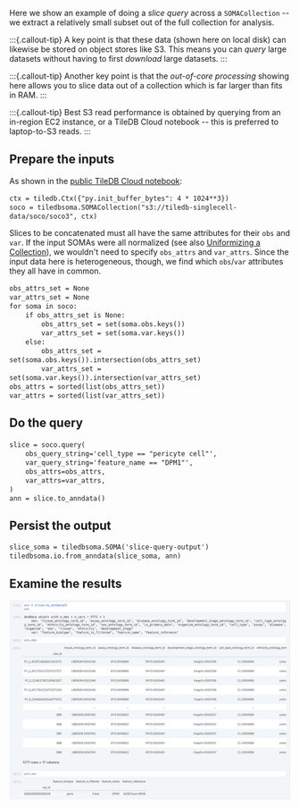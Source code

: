 Here we show an example of doing a _slice query_ across a `SOMACollection` -- we extract a
relatively small subset out of the full collection for analysis.

:::{.callout-tip}
A key point is that these data (shown here on local disk) can likewise be stored on object stores
like S3.  This means you can _query_ large datasets without having to first _download_ large
datasets.
:::

:::{.callout-tip}
Another key point is that the _out-of-core processing_ showing here allows you to slice data out of
a collection which is far larger than fits in RAM.
:::

:::{.callout-tip}
Best S3 read performance is obtained by querying from an in-region EC2 instance, or a TileDB Cloud
notebook -- this is preferred to laptop-to-S3 reads.
:::

## Prepare the inputs

As shown in the [public TileDB Cloud notebook](https://cloud.tiledb.com/notebooks/details/johnkerl-tiledb/33c4fe81-d15f-43cd-a588-5c277cf70cb6/preview):

```
ctx = tiledb.Ctx({"py.init_buffer_bytes": 4 * 1024**3})
soco = tiledbsoma.SOMACollection("s3://tiledb-singlecell-data/soco/soco3", ctx)
```

Slices to be concatenated must all have the same attributes for their `obs` and `var`. If the input SOMAs were all normalized (see also [Uniformizing a Collection](uniform-collection.md)), we wouldn't need to specify `obs_attrs` and `var_attrs`. Since the input data here is heterogeneous, though, we find which `obs`/`var` attributes they all have in common.

```
obs_attrs_set = None
var_attrs_set = None
for soma in soco:
    if obs_attrs_set is None:
        obs_attrs_set = set(soma.obs.keys())
        var_attrs_set = set(soma.var.keys())
    else:
        obs_attrs_set = set(soma.obs.keys()).intersection(obs_attrs_set)
        var_attrs_set = set(soma.var.keys()).intersection(var_attrs_set)
obs_attrs = sorted(list(obs_attrs_set))
var_attrs = sorted(list(var_attrs_set))
```

## Do the query

```
slice = soco.query(
    obs_query_string='cell_type == "pericyte cell"',
    var_query_string='feature_name == "DPM1"',
    obs_attrs=obs_attrs,
    var_attrs=var_attrs,
)
ann = slice.to_anndata()
```

## Persist the output

```
slice_soma = tiledbsoma.SOMA('slice-query-output')
tiledbsoma.io.from_anndata(slice_soma, ann)
```

## Examine the results

![](images/slice-query-output.png)
